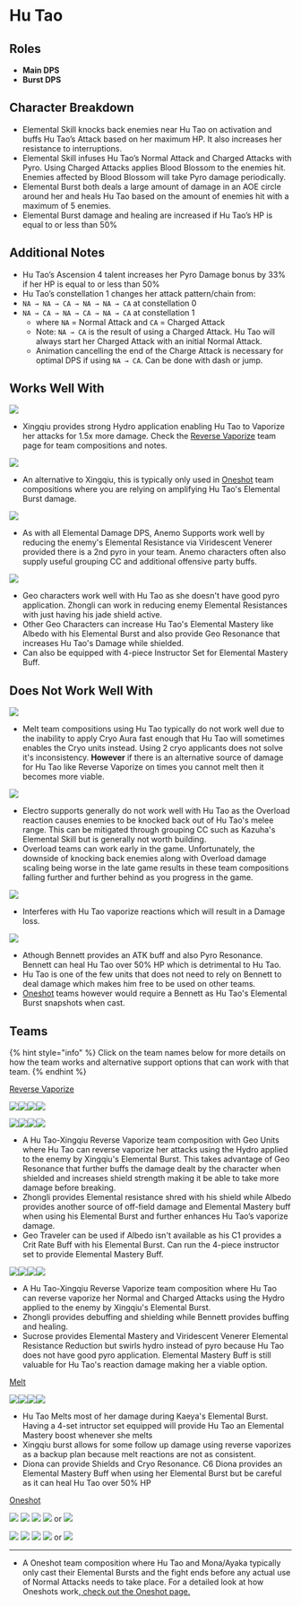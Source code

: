 # Hu Tao

## **Roles**

* **Main DPS**
* **Burst DPS**

## **Character Breakdown**

* Elemental Skill knocks back enemies near Hu Tao on activation and buffs Hu Tao’s Attack based on her maximum HP. It also increases her resistance to interruptions.
* Elemental Skill infuses Hu Tao’s Normal Attack and Charged Attacks with Pyro. Using Charged Attacks applies Blood Blossom to the enemies hit. Enemies affected by Blood Blossom will take Pyro damage periodically.
* Elemental Burst both deals a large amount of damage in an AOE circle around her and heals Hu Tao based on the amount of enemies hit with a maximum of 5 enemies.
* Elemental Burst damage and healing are increased if Hu Tao’s HP is equal to or less than 50%

## **Additional Notes**

* Hu Tao’s Ascension 4 talent increases her Pyro Damage bonus by 33% if her HP is equal to or less than 50%
* Hu Tao’s constellation 1 changes her attack pattern/chain from:
* `NA → NA → CA → NA → NA → CA` at constellation 0
* `NA → CA → NA → CA → NA → CA` at constellation 1
  * where `NA` = Normal Attack and `CA` = Charged Attack
  * Note: `NA → CA` is the result of using a Charged Attack. Hu Tao will always start her Charged Attack with an initial Normal Attack.
  * Animation cancelling the end of the Charge Attack is necessary for optimal DPS if using `NA → CA`. Can be done with dash or jump.

## **Works Well With**

![](../../.gitbook/assets/UI\_AvatarIcon\_Xingqiu.png)

* Xingqiu provides strong Hydro application enabling Hu Tao to Vaporize her attacks for 1.5x more damage. Check the [Reverse Vaporize](../../teams/reverse-vaporize.md) team page for team compositions and notes.

![](../../.gitbook/assets/UI\_AvatarIcon\_Mona.png)

* An alternative to Xingqiu, this is typically only used in [Oneshot](../../teams/oneshot.md) team compositions where you are relying on amplifying Hu Tao's Elemental Burst damage.

![](../../.gitbook/assets/Element\_Anemo.webp)

* As with all Elemental Damage DPS, Anemo Supports work well by reducing the enemy's Elemental Resistance via Viridescent Venerer provided there is a 2nd pyro in your team. Anemo characters often also supply useful grouping CC and additional offensive party buffs.

![](../../.gitbook/assets/Element\_Geo.webp)

* Geo characters work well with Hu Tao as she doesn't have good pyro application. Zhongli can work in reducing enemy Elemental Resistances with just having his jade shield active.
* Other Geo Characters can increase Hu Tao's Elemental Mastery like Albedo with his Elemental Burst and also provide Geo Resonance that increases Hu Tao's Damage while shielded.
* Can also be equipped with 4-piece Instructor Set for Elemental Mastery Buff.

## **Does Not Work Well With**

![](../../.gitbook/assets/Element\_Cryo.webp)

* Melt team compositions using Hu Tao typically do not work well due to the inability to apply Cryo Aura fast enough that Hu Tao will sometimes enables the Cryo units instead. Using 2 cryo applicants does not solve it's inconsistency. **However** if there is an alternative source of damage for Hu Tao like Reverse Vaporize on times you cannot melt then it becomes more viable.

![](../../.gitbook/assets/Element\_Electro.webp)

* Electro supports generally do not work well with Hu Tao as the Overload reaction causes enemies to be knocked back out of Hu Tao's melee range. This can be mitigated through grouping CC such as Kazuha's Elemental Skill but is generally not worth building.
* Overload teams can work early in the game. Unfortunately, the downside of knocking back enemies along with Overload damage scaling being worse in the late game results in these team compositions falling further and further behind as you progress in the game.

![](../../.gitbook/assets/UI\_AvatarIcon\_Xiangling.png)

* Interferes with Hu Tao vaporize reactions which will result in a Damage loss.

![](../../.gitbook/assets/UI\_AvatarIcon\_Bennett.png)

* Athough Bennett provides an ATK buff and also Pyro Resonance. Bennett can heal Hu Tao over 50% HP which is detrimental to Hu Tao.
* Hu Tao is one of the few units that does not need to rely on Bennett to deal damage which makes him free to be used on other teams.
* [Oneshot](../../teams/oneshot.md) teams however would require a Bennett as Hu Tao's Elemental Burst snapshots when cast.

## **Teams**

{% hint style="info" %}
Click on the team names below for more details on how the team works and alternative support options that can work with that team.
{% endhint %}

[Reverse Vaporize](../../teams/reverse-vaporize.md)

![](../../.gitbook/assets/UI\_AvatarIcon\_Hutao.png)![](../../.gitbook/assets/UI\_AvatarIcon\_Xingqiu.png)![](../../.gitbook/assets/UI\_AvatarIcon\_Albedo.png)![](../../.gitbook/assets/UI\_AvatarIcon\_Zhongli.png)

![](../../.gitbook/assets/UI\_AvatarIcon\_Hutao.png)![](../../.gitbook/assets/UI\_AvatarIcon\_Xingqiu.png)![](../../.gitbook/assets/UI\_AvatarIcon\_Aether\_Geo.png)![](../../.gitbook/assets/UI\_AvatarIcon\_Zhongli.png)

* A Hu Tao-Xingqiu Reverse Vaporize team composition with Geo Units where Hu Tao can reverse vaporize her attacks using the Hydro applied to the enemy by Xingqiu's Elemental Burst. This takes advantage of Geo Resonance that further buffs the damage dealt by the character when shielded and increases shield strength making it be able to take more damage before breaking.
* Zhongli provides Elemental resistance shred with his shield while Albedo provides another source of off-field damage and Elemental Mastery buff when using his Elemental Burst and further enhances Hu Tao’s vaporize damage.
* Geo Traveler can be used if Albedo isn't available as his C1 provides a Crit Rate Buff with his Elemental Burst. Can run the 4-piece instructor set to provide Elemental Mastery Buff.

![](../../.gitbook/assets/UI\_AvatarIcon\_Hutao.png)![](../../.gitbook/assets/UI\_AvatarIcon\_Xingqiu.png)![](../../.gitbook/assets/UI\_AvatarIcon\_Sucrose.png)![](../../.gitbook/assets/UI\_AvatarIcon\_Zhongli.png)

* A Hu Tao-Xingqiu Reverse Vaporize team composition where Hu Tao can reverse vaporize her Normal and Charged Attacks using the Hydro applied to the enemy by Xingqiu's Elemental Burst.
* Zhongli provides debuffing and shielding while Bennett provides buffing and healing.
* Sucrose provides Elemental Mastery and Viridescent Venerer Elemental Resistance Reduction but swirls hydro instead of pyro because Hu Tao does not have good pyro application. Elemental Mastery Buff is still valuable for Hu Tao's reaction damage making her a viable option.

[Melt](../../teams/melt.md)

![](../../.gitbook/assets/UI\_AvatarIcon\_Hutao.png)![](../../.gitbook/assets/UI\_AvatarIcon\_Xingqiu.png)![](../../.gitbook/assets/UI\_AvatarIcon\_Kaeya.png)![](../../.gitbook/assets/UI\_AvatarIcon\_Diona.png)

* Hu Tao Melts most of her damage during Kaeya's Elemental Burst. Having a 4-set intructor set equipped will provide Hu Tao an Elemental Mastery boost whenever she melts
* Xingqiu burst allows for some follow up damage using reverse vaporizes as a backup plan because melt reactions are not as consistent.
* Diona can provide Shields and Cryo Resonance. C6 Diona provides an Elemental Mastery Buff when using her Elemental Burst but be careful as it can heal Hu Tao over 50% HP

[Oneshot](broken-reference/)

![](../../.gitbook/assets/UI\_AvatarIcon\_Hutao.png) ![](../../.gitbook/assets/UI\_AvatarIcon\_Mona.png) ![](../../.gitbook/assets/UI\_AvatarIcon\_Bennett.png) ![](../../.gitbook/assets/UI\_AvatarIcon\_Sucrose.png) or ![](../../.gitbook/assets/UI\_AvatarIcon\_Kazuha.png)&#x20;

![](../../.gitbook/assets/UI\_AvatarIcon\_Hutao.png) ![](../../.gitbook/assets/UI\_AvatarIcon\_Ayaka.png) ![](../../.gitbook/assets/UI\_AvatarIcon\_Bennett.png) ![](../../.gitbook/assets/UI\_AvatarIcon\_Sucrose.png) or ![](../../.gitbook/assets/UI\_AvatarIcon\_Kazuha.png)

***

* A Oneshot team composition where Hu Tao and Mona/Ayaka typically only cast their Elemental Bursts and the fight ends before any actual use of Normal Attacks needs to take place. For a detailed look at how Oneshots work,[ check out the Oneshot page.](broken-reference/)
